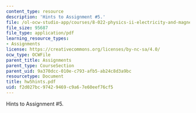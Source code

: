 ```yaml
---
content_type: resource
description: 'Hints to Assignment #5.'
file: /ol-ocw-studio-app/courses/8-022-physics-ii-electricity-and-magnetism-fall-2002/f2d027bc97429469c9a67e60eef76cf5_hw5hints.pdf
file_size: 95687
file_type: application/pdf
learning_resource_types:
- Assignments
license: https://creativecommons.org/licenses/by-nc-sa/4.0/
ocw_type: OCWFile
parent_title: Assignments
parent_type: CourseSection
parent_uid: 9a370dcc-010e-c793-afb5-ab24c8d3a9bc
resourcetype: Document
title: hw5hints.pdf
uid: f2d027bc-9742-9469-c9a6-7e60eef76cf5
---
```

Hints to Assignment #5.